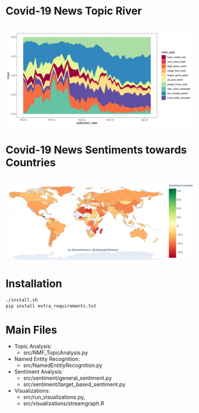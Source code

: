 
# Covid-19 News Topic River
# ![Alt text](/figures/gg_stream_mean.png?raw=true "Covid-19 News Topic River")
# Covid-19 News Sentiments towards Countries
# ![Alt text](/figures/country_sentiment.png?raw=true "Covid-19 News Sentiments towards Countries")


# Installation
```
./install.sh
pip install extra_requirements.txt
```

# Main Files
* Topic Analysis: 
    * src/NMF_TopicAnalysis.py
* Named Entity Recognition:
    * src/NamedEntitiyRecognition.py
* Sentiment Analysis:
    * src/sentiment/general_sentiment.py
    * src/sentiment/target_based_sentiment.py
* Visualizations: 
    * src/run_visualizations.py, 
    * src/visualizations/streamgraph.R